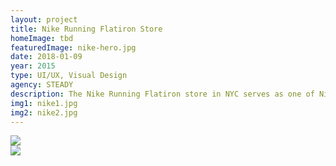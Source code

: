 ```yaml
---
layout: project
title: Nike Running Flatiron Store
homeImage: tbd
featuredImage: nike-hero.jpg
date: 2018-01-09
year: 2015
type: UI/UX, Visual Design
agency: STEADY
description: The Nike Running Flatiron store in NYC serves as one of Nike's main running flagship locations. To capture the energy that surrounds the store and its dedicated running community, we worked closely with Nike to develop two social media wall installations. One installation lives as a floor-to-ceiling LED screen in the entranceway to the store, while the second installation lives on an 84” flat screen surrounded by Nike Running products. The Social Wall Application feature a datavis of Tweets, Twitter Pics, Instagram, Instagram Videos, Facebook Posts, Facebook Images and Nike branded imagery / videos.
img1: nike1.jpg
img2: nike2.jpg
---
```


<div class="col-xs-12 col-sm-6 about-work-items__item">
  <img src="{{ site.baseurl}}/assets/images/{{ page.img1 }}">
</div>
<div class="col-xs-12 col-sm-6 about-work-items__item">
  <img src="{{ site.baseurl}}/assets/images/{{ page.img2 }}">
</div>